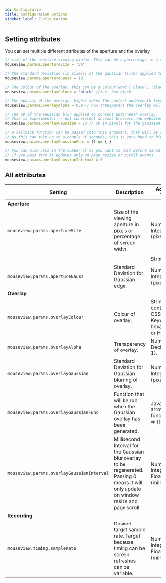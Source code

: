 ```yaml
---
id: Configuration
title: Configuration Options
sidebar_label: Configuration
---
```


## Setting attributes

You can set multiple different attributes of the aperture and the overlay
```JavaScript
// size of the aperture viewing window. This can be a percentage in a string or an integer in pixels
mouseview.params.apertureSize = '5%'

// the standard deviation (in pixels) of the gaussian filter applied to the edge of the aperture
mouseview.params.apertureGauss = 10 

// The colour of the overlay, this can be a colour word ('black', 'blue') or a hex string
mouseview.params.overlayColour = 'black' //i.e. hex black

// The opacity of the overlay, higher makes the content underneath less visible 
mouseview.params.overlayAlpha = 0.8 // how transparent the overlay will be

// The SD of the Gaussian blur applied to content underneath overlay 
// This is experimental -- not consistent accross browsers and websites, and adds considerable time to the delay
mouseview.params.overlayGaussian = 20 // SD in pixels for the gaussian blur filter (experimental -- not consistent on browsers)

// A callback function can be passed into this argument, that will be run on the completion of the guassian blurring
// As this can take up to a couple of seconds, this is very hand to hide elements or to start events after the blurr is in place!
mouseview.params.overlayGaussianFunc = () => { }

// You can also pass in the number of ms you want to wait before manually recapturing the blur (you may want to do this for dynamic contennt in the page)
// if you pass zero it updates only on page resize or scroll events
mouseview.params.overlayGaussianInterval = 0
```

## All attributes


| Setting                                  | Description                                                                                                                                 | Accepted Types                                           | Default                                   |
|------------------------------------------|---------------------------------------------------------------------------------------------------------------------------------------------|----------------------------------------------------------|-------------------------------------------|
| **Aperture**                                 |                                                                                                                                             |                                                          |                                           |
| ```mouseview.params.apertureSize```           | Size of the viewing aperture in pixels or percentage of screen width.                                                                       | Number-Integer (pixels) or                               | ‘5%’                                      |
|                                          |                                                                                                                                             |                                                          |                                           |
|                                          |                                                                                                                                             | String (‘x%’)                                            |                                           |
| ```mouseview.params.apertureGauss```           | Standard Deviation for Gaussian edge.                                                                                                       | Number-Integer (pixels)                                  | 10                                        |
| **Overlay**                                  |                                                                                                                                             |                                                          |                                           |
| ```mouseview.params.overlayColour```           | Colour of overlay.                                                                                                                          | String containing CSS Keyword, hexadecimal, or HSL code. | ‘black’                                   |
| ```mouseview.params.overlayAlpha```            | Transparency of overlay.                                                                                                                    | Number-Decimal (0-1).                                    | 0.8                                       |
| ```mouseview.params.overlayGaussian```         | Standard Deviation for Gaussian blurring of overlay.                                                                                        | Number-Integer (pixels)                                  | 20                                        |
| ```mouseview.params.overlayGaussianFunc```     | Function that will be run when the Gaussian overlay has been generated.                                                                     | JavaScript arrow function. “() => {}”                    | () => {console.log('overlay generated')}  |
| ```mouseview.params.overlayGaussianInterval``` | Millisecond Interval for the Gaussian blur overlay to be regenerated. Passing 0 means it will only update on window resize and page scroll. | Number-Integer or Float (milliseconds)                   | 0                                         |
| **Recording**                                |                                                                                                                                             |                                                          |                                           |
| ```mouseview.timing.sampleRate```              | Desired target sample rate. Target because timing can be screen refreshes can be variable.                                                  | Number-Integer or Float (milliseconds)                   | 16.66 (one refresh at 50Hz)               |